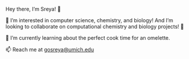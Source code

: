 

Hey there, I’m Sreya! 👋 

🥽 I’m interested in computer science, chemistry, and biology!
And I’m looking to collaborate on computational chemistry and biology projects! 🌱 

🥚 I’m currently learning about the perfect cook time for an omelette.

📫 Reach me at gosreya@umich.edu


<!---
gosreya/gosreya is a ✨ special ✨ repository because its `README.md` (this file) appears on your GitHub profile.
You can click the Preview link to take a look at your changes.
--->
